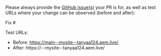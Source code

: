 Please always provide the [GitHub issue(s)](../issues) your PR is for, as well as test URLs where your change can be observed (before and after):

Fix #<gh-issue-id>

Test URLs:
- Before: https://main--mysite--tanyaa124.aem.live/
- After: https://<branch>--mysite--tanyaa124.aem.live/
